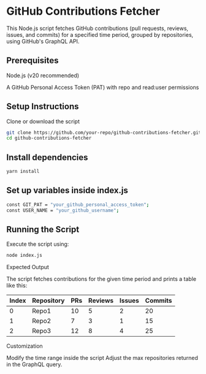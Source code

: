 # GitHub Contributions Fetcher

This Node.js script fetches GitHub contributions (pull requests, reviews, issues, and commits) for a specified time period, grouped by repositories, using GitHub's GraphQL API.

## Prerequisites

Node.js (v20 recommended)

A GitHub Personal Access Token (PAT) with repo and read:user permissions

## Setup Instructions

Clone or download the script

```bash
git clone https://github.com/your-repo/github-contributions-fetcher.git
cd github-contributions-fetcher
```

## Install dependencies

```bash
yarn install
```

## Set up variables inside index.js

```bash
const GIT_PAT = "your_github_personal_access_token";
const USER_NAME = "your_github_username";
```

## Running the Script

Execute the script using:

```bash
node index.js
```

Expected Output

The script fetches contributions for the given time period and prints a table like this:

| Index | Repository | PRs | Reviews | Issues | Commits |
|-------|-----------|-----|---------|--------|---------|
| 0     | Repo1     | 10  | 5       | 2      | 20      |
| 1     | Repo2     | 7   | 3       | 1      | 15      |
| 2     | Repo3     | 12  | 8       | 4      | 25      |

Customization

Modify the time range inside the script
Adjust the max repositories returned in the GraphQL query.